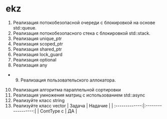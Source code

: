 # ekz
1. Реализация потокобезопасной очереди с блокировкой на основе std::queue. 
2. Реализация потокобезопасного стека с блокировкой std::stack.
3. Реализация unique_ptr
4. Реализация scoped_ptr
5. Реализация shared_ptr
6. Реализация lock_guard
7. Реализация optional
8. Реализация any
+ 9. Реализация пользовательского аллокатора.
10. Реализация алгоритма параллельной сортировки
11. Реализация умножения матриц с использованием std::async
12. Реализуйте класс string
13. Реализуйте класс vector
| Задача      | Надачие         |
| :-------------:|:------------------:| 
| ContType c     | ДА    |
